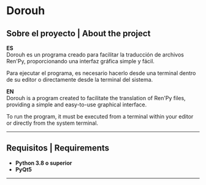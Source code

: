 # Dorouh

## Sobre el proyecto | About the project

**ES**  
Dorouh es un programa creado para facilitar la traducción de archivos Ren'Py, proporcionando una interfaz gráfica simple y fácil.

Para ejecutar el programa, es necesario hacerlo desde una terminal dentro de su editor o directamente desde la terminal del sistema.

**EN**  
Dorouh is a program created to facilitate the translation of Ren'Py files, providing a simple and easy-to-use graphical interface.

To run the program, it must be executed from a terminal within your editor or directly from the system terminal.

---

## Requisitos | Requirements

- **Python 3.8 o superior**  
- **PyQt5**  

---
